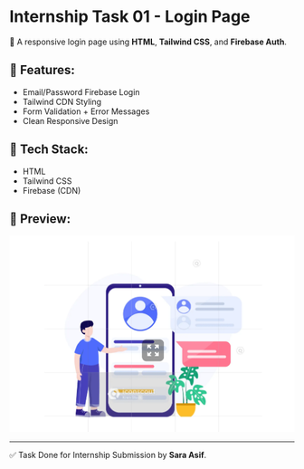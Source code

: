 # Internship Task 01 - Login Page

🎯 A responsive login page using **HTML**, **Tailwind CSS**, and **Firebase Auth**.

## 🔐 Features:
- Email/Password Firebase Login
- Tailwind CDN Styling
- Form Validation + Error Messages
- Clean Responsive Design

## 📁 Tech Stack:
- HTML
- Tailwind CSS
- Firebase (CDN)

## 📸 Preview:
![Login Screenshot](image.png)

---

✅ Task Done for Internship Submission by **Sara Asif**.
